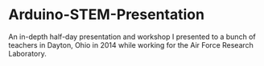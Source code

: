 # Arduino-STEM-Presentation
An in-depth half-day presentation and workshop I presented to a bunch of teachers in Dayton, Ohio in 2014 while working for the Air Force Research Laboratory.

